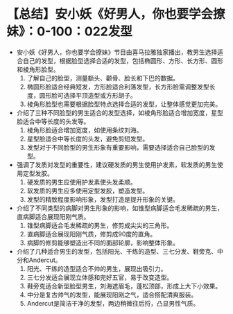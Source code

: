 # 【总结】安小妖《好男人，你也要学会撩妹》：0-100：022发型

-   安小妖《好男人，你也要学会撩妹》节目由喜马拉雅独家播出，教男生选择适合自己的发型，根据脸型选择合适的发型，包括椭圆形、方形、长方形、圆形和棱角形脸型。
    1.  了解自己的脸型，测量额头、颧骨、脸长和下巴的数据。
    2.  椭圆形脸适合经典短发，方形脸适合利落发型，长方形脸需调整发型长度，圆形脸可选择平顶造型或方形胡子。
    3.  棱角形脸型也需要根据脸型特点选择合适的发型，让整体感觉更加完美。
-   介绍了三种不同脸型的男生适合的发型选择，如棱角形脸适合增加宽度，星型脸适合中等长度的头发等。
    1.  棱角形脸适合增加宽度，如使用条纹刘海。
    2.  星型脸适合中等长度的头发，避免剪短发型。
    3.  发型对于不同脸型的男生形象有重要影响，需要选择适合自己脸型的发型。
-   强调了发质对发型的重要性，建议硬发质的男生使用护发素，软发质的男生使用定型发胶。
    1.  硬发质的男生应使用护发素使头发柔顺。
    2.  软发质的男生应多使用定型发胶，塑造发型。
    3.  发型的精致程度影响形象，发型打造是提升形象的关键。
-   介绍了不同类型的病脚对男生形象的影响，如锥型病脚适合毛发稀疏的男生，直病脚适合展现阳刚气质。
    1.  锥型病脚适合毛发稀疏的男生，修剪成尖尖的三角形。
    2.  直病脚适合展现阳刚气质，修剪成90度的直角。
    3.  病脚的修剪能够塑造出不同的面部轮廓，影响整体形象。
-   介绍了几种适合男生的发型，包括阳光、干练的造型、三七分发、鞋旁克、中分和Andercut。
    1.  阳光、干练的造型适合不帅的男生，展现出吸引力。
    2.  三七分发适合展现立体感和完好五官，易于改变造型。
    3.  鞋旁克适合新型脸型男生，刘海遮眉毛，蓬松顶部，形成上大下小效果。
    4.  中分是复古帅气的发型，能展现阳刚之气，适合搭配清爽服装。
    5.  Andercut是简洁干净的发型，两边稍微往后捋，凸显男性气质。